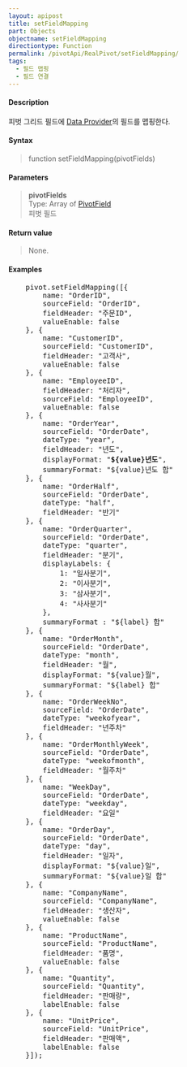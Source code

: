 ```yaml
---
layout: apipost
title: setFieldMapping
part: Objects
objectname: setFieldMapping
directiontype: Function
permalink: /pivotApi/RealPivot/setFieldMapping/
tags:
  - 필드 맵핑
  - 필드 연결
---
```



#### Description

 피벗 그리드 필드에 [Data Provider](/api/LocalDataProvider/)의 필드를 맵핑한다.  

#### Syntax

> function setFieldMapping(pivotFields)

#### Parameters

> **pivotFields**   
> Type: Array of [PivotField](/pivotApi/types/PivotField/)   
> 피벗 필드   

#### Return value

> None.

#### Examples 

<pre class="prettyprint">
    pivot.setFieldMapping([{
        name: "OrderID",
        sourceField: "OrderID",
        fieldHeader: "주문ID",
        valueEnable: false
    }, {
        name: "CustomerID",
        sourceField: "CustomerID",
        fieldHeader: "고객사",
        valueEnable: false
    }, {
        name: "EmployeeID",
        fieldHeader: "처리자",
        sourceField: "EmployeeID",
        valueEnable: false
    }, {
        name: "OrderYear",
        sourceField: "OrderDate",
        dateType: "year",
        fieldHeader: "년도",
        displayFormat: "<b>${value}년도</b>",
        summaryFormat: "${value}년도 합"
    }, {
        name: "OrderHalf",
        sourceField: "OrderDate",
        dateType: "half",
        fieldHeader: "반기"
    }, {
        name: "OrderQuarter",
        sourceField: "OrderDate",
        dateType: "quarter",
        fieldHeader: "분기",
        displayLabels: { 
            1: "일사분기",
            2: "이사분기",
            3: "삼사분기",
            4: "사사분기"
        },
        summaryFormat : "${label} 합"
    }, {
        name: "OrderMonth",
        sourceField: "OrderDate",
        dateType: "month",
        fieldHeader: "월",
        displayFormat: "${value}월",
        summaryFormat: "${label} 합"
    }, {
        name: "OrderWeekNo",
        sourceField: "OrderDate",
        dateType: "weekofyear",
        fieldHeader: "년주차"
    }, {
        name: "OrderMonthlyWeek",
        sourceField: "OrderDate",
        dateType: "weekofmonth",
        fieldHeader: "월주차"
    }, {
        name: "WeekDay", 
        sourceField: "OrderDate",
        dateType: "weekday",
        fieldHeader: "요일"
    }, {
        name: "OrderDay",
        sourceField: "OrderDate",
        dateType: "day",
        fieldHeader: "일자",
        displayFormat: "${value}일",
        summaryFormat: "${value}일 합"
    }, {
        name: "CompanyName",
        sourceField: "CompanyName",
        fieldHeader: "생산자",
        valueEnable: false
    }, {
        name: "ProductName",
        sourceField: "ProductName",
        fieldHeader: "품명",
        valueEnable: false
    }, {
        name: "Quantity",
        sourceField: "Quantity",
        fieldHeader: "판매량",
        labelEnable: false
    }, {
        name: "UnitPrice",
        sourceField: "UnitPrice",
        fieldHeader: "판매액",
        labelEnable: false
    }]);  
</pre>

